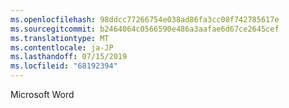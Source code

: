 ```yaml
---
ms.openlocfilehash: 98ddcc77266754e038ad86fa3cc08f742785617e
ms.sourcegitcommit: b2464064c0566590e486a3aafae6d67ce2645cef
ms.translationtype: MT
ms.contentlocale: ja-JP
ms.lasthandoff: 07/15/2019
ms.locfileid: "68192394"
---
```

Microsoft Word
